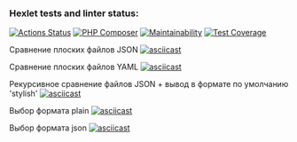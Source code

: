 ### Hexlet tests and linter status:
[![Actions Status](https://github.com/to-antonova/php-project-48/workflows/hexlet-check/badge.svg)](https://github.com/to-antonova/php-project-48/actions)
[![PHP Composer](https://github.com/to-antonova/php-project-48/actions/workflows/my-check.yml/badge.svg)](https://github.com/to-antonova/php-project-48/actions/workflows/my-check.yml)
[![Maintainability](https://api.codeclimate.com/v1/badges/c92eedd6be1214d3964a/maintainability)](https://codeclimate.com/github/to-antonova/php-project-48/maintainability)
[![Test Coverage](https://api.codeclimate.com/v1/badges/c92eedd6be1214d3964a/test_coverage)](https://codeclimate.com/github/to-antonova/php-project-48/test_coverage)

Сравнение плоских файлов JSON
[![asciicast](https://asciinema.org/a/568786.svg)](https://asciinema.org/a/568786)

Сравнение плоских файлов YAML
[![asciicast](https://asciinema.org/a/602694.svg)](https://asciinema.org/a/602694)

Рекурсивное сравнение файлов JSON + вывод в формате по умолчанию 'stylish'
[![asciicast](https://asciinema.org/a/602695.svg)](https://asciinema.org/a/602695)

Выбор формата plain
[![asciicast](https://asciinema.org/a/602696.svg)](https://asciinema.org/a/602696)

Выбор формата json
[![asciicast](https://asciinema.org/a/602965.svg)](https://asciinema.org/a/602965)
